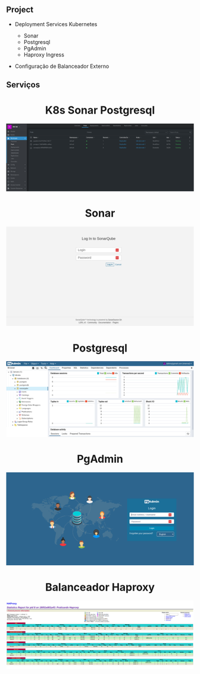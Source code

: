 ## Project

- Deployment Services Kubernetes
    - Sonar
    - Postgresql
    - PgAdmin
    - Haproxy Ingress

- Configuração de Balanceador Externo

## Serviços

<h1 align="center">K8s Sonar Postgresql</h1>

<p align="center">
  <img alt="K8s" src="images/k8s-sonar-postgresql.png">
</p>

<h1 align="center">Sonar</h1>

<p align="center">
  <img alt="Sonar" src="images/sonar.png">
</p>

<h1 align="center">Postgresql</h1>

<p align="center">
  <img alt="Postgresql" src="images/postgresql.png">
</p>

<h1 align="center">PgAdmin</h1>

<p align="center">
  <img alt="PgAdmin" src="images/pgadmin.png">
</p>

<h1 align="center">Balanceador Haproxy</h1>

<p align="center">
  <img alt="Balanceador" src="images/balanceador.png">
</p>

